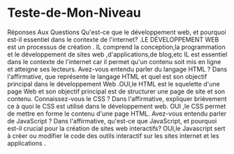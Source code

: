 # Teste-de-Mon-Niveau
Réponses Aux Questions
Qu'est-ce que le développement web, et pourquoi est-il essentiel dans le contexte de l'internet?                                                                                                                                  .LE DÉVELOPPEMENT WEB est un processus de création . IL comprend la conception,la programmation et le développement de sites web ,d'applications,de blog,etc                                                                     IL est essentiel dans le contexte de l'internet car il permet qu'un contenu soit mis en ligne et atteigne ses lecteurs.
Avez-vous entendu parler du langage HTML ? Dans l'affirmative, que représente le langage HTML et quel est son objectif principal dans le développement Web 
.OUI,le HTML est le squelette d'une page Web et son objectif principal est de structurer une page de site et son contenu.                                                                                                           Connaissez-vous le CSS ? Dans l'affirmative, expliquer brièvement ce à quoi le CSS est utilisé dans le développement web.                                                                                                      OUI ,le CSS permet de mettre en forme le contenu d'une page HTML.
Avez-vous entendu parler de JavaScript ? Dans l'affirmative, qu'est-ce que JavaScript, et pourquoi est-il crucial pour la création de sites web interactifs?                                                                           OUI,le Javascript sert à créer ou modifier  le code des outils interactif sur les sites internet et les applications .
